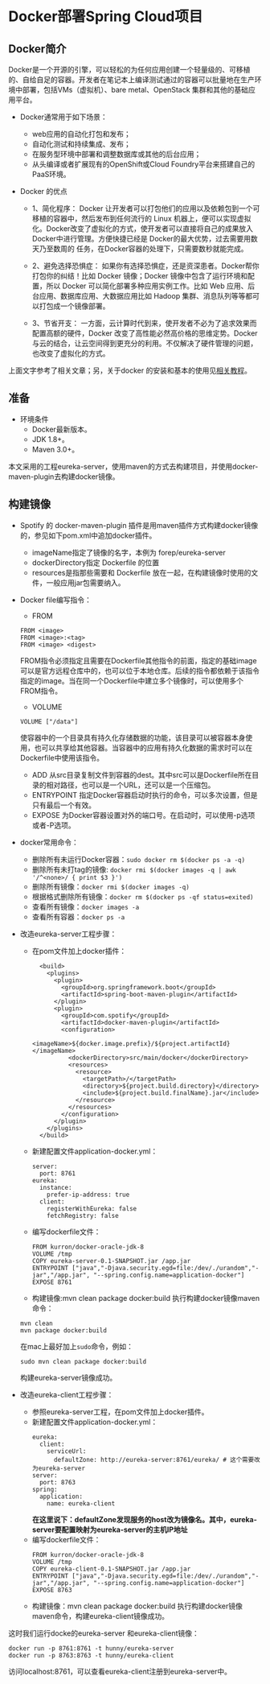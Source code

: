 # Docker部署Spring Cloud项目

## Docker简介

Docker是一个开源的引擎，可以轻松的为任何应用创建一个轻量级的、可移植的、自给自足的容器。开发者在笔记本上编译测试通过的容器可以批量地在生产环境中部署，包括VMs（虚拟机）、bare metal、OpenStack 集群和其他的基础应用平台。 

- Docker通常用于如下场景：
  + web应用的自动化打包和发布；
  + 自动化测试和持续集成、发布；
  + 在服务型环境中部署和调整数据库或其他的后台应用；
  + 从头编译或者扩展现有的OpenShift或Cloud Foundry平台来搭建自己的PaaS环境。

- Docker 的优点
  + 1、简化程序： 
  Docker 让开发者可以打包他们的应用以及依赖包到一个可移植的容器中，然后发布到任何流行的 Linux 机器上，便可以实现虚拟化。Docker改变了虚拟化的方式，使开发者可以直接将自己的成果放入Docker中进行管理。方便快捷已经是 Docker的最大优势，过去需要用数天乃至数周的 任务，在Docker容器的处理下，只需要数秒就能完成。

  + 2、避免选择恐惧症： 
  如果你有选择恐惧症，还是资深患者。Docker帮你打包你的纠结！比如 Docker 镜像；Docker 镜像中包含了运行环境和配置，所以 Docker 可以简化部署多种应用实例工作。比如 Web 应用、后台应用、数据库应用、大数据应用比如 Hadoop 集群、消息队列等等都可以打包成一个镜像部署。

  + 3、节省开支： 
  一方面，云计算时代到来，使开发者不必为了追求效果而配置高额的硬件，Docker 改变了高性能必然高价格的思维定势。Docker 与云的结合，让云空间得到更充分的利用。不仅解决了硬件管理的问题，也改变了虚拟化的方式。

上面文字参考了相关文章；另，关于docker 的安装和基本的使用见[相关教程](http://www.runoob.com/docker/docker-tutorial.html)。

## 准备

- 环境条件
  + Docker最新版本。
  + JDK 1.8+。
  + Maven 3.0+。

本文采用的工程eureka-server，使用maven的方式去构建项目，并使用docker-maven-plugin去构建docker镜像。

## 构建镜像

- Spotify 的 docker-maven-plugin 插件是用maven插件方式构建docker镜像的，参见如下pom.xml中追加docker插件。
  + imageName指定了镜像的名字，本例为 forep/eureka-server
  + dockerDirectory指定 Dockerfile 的位置
  + resources是指那些需要和 Dockerfile 放在一起，在构建镜像时使用的文件，一般应用jar包需要纳入。
   
- Docker file编写指令：
  + FROM
  ```
  FROM <image>
  FROM <image>:<tag>
  FROM <image> <digest>
  ```
  FROM指令必须指定且需要在Dockerfile其他指令的前面，指定的基础image可以是官方远程仓库中的，也可以位于本地仓库。后续的指令都依赖于该指令指定的image。当在同一个Dockerfile中建立多个镜像时，可以使用多个FROM指令。
  + VOLUME
  ```
  VOLUME ["/data"]
  ```
  使容器中的一个目录具有持久化存储数据的功能，该目录可以被容器本身使用，也可以共享给其他容器。当容器中的应用有持久化数据的需求时可以在Dockerfile中使用该指令。
  + ADD
  从src目录复制文件到容器的dest。其中src可以是Dockerfile所在目录的相对路径，也可以是一个URL，还可以是一个压缩包。
  + ENTRYPOINT
  指定Docker容器启动时执行的命令，可以多次设置，但是只有最后一个有效。
  + EXPOSE
  为Docker容器设置对外的端口号。在启动时，可以使用-p选项或者-P选项。

- docker常用命令：
  + 删除所有未运行Docker容器：```sudo docker rm $(docker ps -a -q)```
  + 删除所有未打tag的镜像: ```docker rmi $(docker images -q | awk '/^<none>/ { print $3 }')```
  + 删除所有镜像：```docker rmi $(docker images -q)```
  + 根据格式删除所有镜像：```docker rm $(docker ps -qf status=exited)```
  + 查看所有镜像：```docker images -a```
  + 查看所有容器：```docker ps -a```

- 改造eureka-server工程步骤：

  + 在pom文件加上docker插件：
    ```
      <build>
        <plugins>
          <plugin>
            <groupId>org.springframework.boot</groupId>
            <artifactId>spring-boot-maven-plugin</artifactId>
          </plugin>
          <plugin>
            <groupId>com.spotify</groupId>
            <artifactId>docker-maven-plugin</artifactId>
            <configuration>
              <imageName>${docker.image.prefix}/${project.artifactId}</imageName>
              <dockerDirectory>src/main/docker</dockerDirectory>
              <resources>
                <resource>
                  <targetPath>/</targetPath>
                  <directory>${project.build.directory}</directory>
                  <include>${project.build.finalName}.jar</include>
                </resource>
              </resources>
            </configuration>
          </plugin>
        </plugins>
      </build>
    ```
  + 新建配置文件application-docker.yml：
    ```
    server:
      port: 8761
    eureka:
      instance:
        prefer-ip-address: true
      client:
        registerWithEureka: false
        fetchRegistry: false
    ```

  + 编写dockerfile文件：
    ```
    FROM kurron/docker-oracle-jdk-8
    VOLUME /tmp
    COPY eureka-server-0.1-SNAPSHOT.jar /app.jar
    ENTRYPOINT ["java","-Djava.security.egd=file:/dev/./urandom","-jar","/app.jar", "--spring.config.name=application-docker"]
    EXPOSE 8761
    ```
  + 构建镜像:mvn clean package docker:build
  执行构建docker镜像maven命令：
  ```
  mvn clean
  mvn package docker:build
  ```
  在mac上最好加上```sudo```命令，例如：
  ```
  sudo mvn clean package docker:build
  ```
  
  构建eureka-server镜像成功。

- 改造eureka-client工程步骤：
  + 参照eureka-server工程，在pom文件加上docker插件。
  + 新建配置文件application-docker.yml：
    ```
    eureka:
      client:
        serviceUrl:
          defaultZone: http://eureka-server:8761/eureka/ # 这个需要改为eureka-server
    server:
      port: 8763
    spring:
      application:
        name: eureka-client
    ```
    __在这里说下：defaultZone发现服务的host改为镜像名。其中，eureka-server要配置映射为eureka-server的主机IP地址__
  + 编写dockerfile文件：
    ```
    FROM kurron/docker-oracle-jdk-8
    VOLUME /tmp
    COPY eureka-client-0.1-SNAPSHOT.jar /app.jar
    ENTRYPOINT ["java","-Djava.security.egd=file:/dev/./urandom","-jar","/app.jar", "--spring.config.name=application-docker"]
    EXPOSE 8763
    ```
  + 构建镜像：mvn clean package docker:build
  执行构建docker镜像maven命令，构建eureka-client镜像成功。

这时我们运行docke的eureka-server 和eureka-client镜像：

```
docker run -p 8761:8761 -t hunny/eureka-server
docker run -p 8763:8763 -t hunny/eureka-client
```
访问localhost:8761，可以查看eureka-client注册到eureka-server中。

